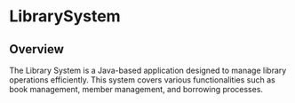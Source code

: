 # LibrarySystem
## Overview
The Library System is a Java-based application designed to manage library operations efficiently. This system covers various functionalities such as book management, member management, and borrowing processes.
